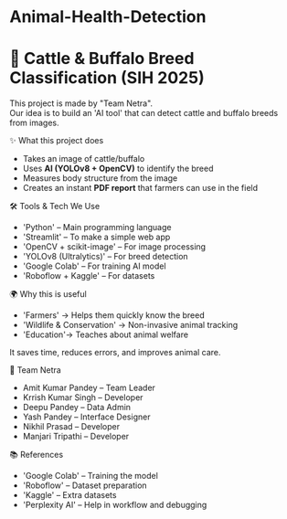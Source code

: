 # Animal-Health-Detection
# 🐄 Cattle & Buffalo Breed Classification (SIH 2025)

This project is made by "Team Netra".  
Our idea is to build an 'AI tool' that can detect cattle and buffalo breeds from images.

 ✨ What this project does
- Takes an image of cattle/buffalo
- Uses **AI (YOLOv8 + OpenCV)** to identify the breed
- Measures body structure from the image
- Creates an instant **PDF report** that farmers can use in the field

🛠️ Tools & Tech We Use
- 'Python' – Main programming language  
- 'Streamlit' – To make a simple web app  
- 'OpenCV + scikit-image' – For image processing  
- 'YOLOv8 (Ultralytics)' – For breed detection  
- 'Google Colab' – For training AI model  
- 'Roboflow + Kaggle' – For datasets  

🌍 Why this is useful
- 'Farmers' → Helps them quickly know the breed  
- 'Wildlife & Conservation' → Non-invasive animal tracking  
- 'Education'→ Teaches about animal welfare  

It saves time, reduces errors, and improves animal care.

👥 Team Netra
- Amit Kumar Pandey – Team Leader  
- Krrish Kumar Singh – Developer  
- Deepu Pandey – Data Admin  
- Yash Pandey – Interface Designer  
- Nikhil Prasad – Developer  
- Manjari Tripathi – Developer  

 📚 References
- 'Google Colab' – Training the model  
- 'Roboflow' – Dataset preparation  
- 'Kaggle' – Extra datasets  
- 'Perplexity AI' – Help in workflow and debugging  


